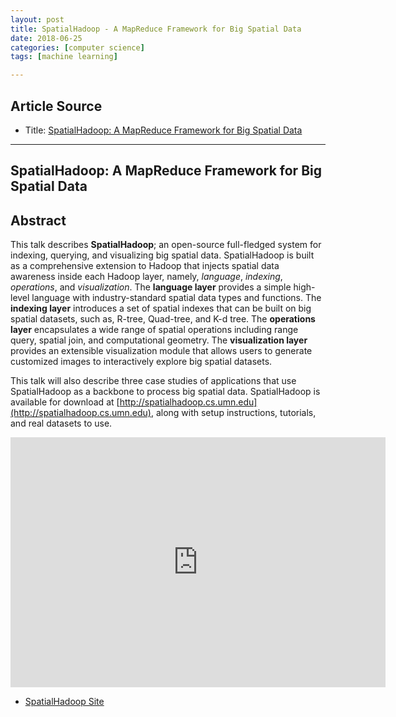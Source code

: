 ```yaml
---
layout: post
title: SpatialHadoop - A MapReduce Framework for Big Spatial Data
date: 2018-06-25
categories: [computer science]
tags: [machine learning]

---
```


## Article Source
* Title: [SpatialHadoop: A MapReduce Framework for Big Spatial Data](https://www.youtube.com/watch?v=vM9OT7QUW4E)

---


## SpatialHadoop: A MapReduce Framework for Big Spatial Data

## Abstract

This talk describes **SpatialHadoop**; an open-source full-fledged system for indexing, querying, and visualizing big spatial data. SpatialHadoop is built as a comprehensive extension to Hadoop that injects spatial data awareness inside each Hadoop layer, namely, *language*, *indexing*, *operations*, and *visualization*. The **language layer** provides a simple high-level language with industry-standard spatial data types and functions. The **indexing layer** introduces a set of spatial indexes that can be built on big spatial datasets, such as, R-tree, Quad-tree, and K-d tree. The **operations layer** encapsulates a wide range of spatial operations including range query, spatial join, and computational geometry. The **visualization layer** provides an extensible visualization module that allows users to generate customized images to interactively explore big spatial datasets. 

This talk will also describe three case studies of applications that use SpatialHadoop as a backbone to process big spatial data. SpatialHadoop is available for download at [http://spatialhadoop.cs.umn.edu](http://spatialhadoop.cs.umn.edu), along with setup instructions, tutorials, and real datasets to use.

<iframe width="600" height="400" src="https://www.youtube.com/embed/vM9OT7QUW4E" frameborder="0" allow="autoplay; encrypted-media" allowfullscreen></iframe>

* [SpatialHadoop Site](http://spatialhadoop.cs.umn.edu)